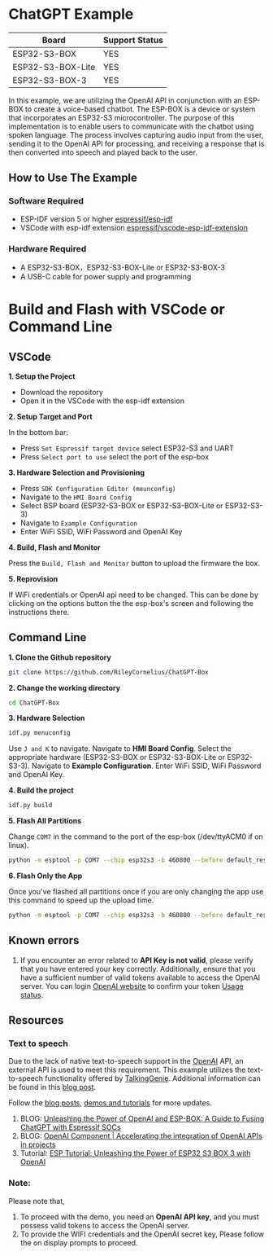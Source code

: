 # ChatGPT Example

| Board             | Support Status |
| ----------------- | -------------- |
| ESP32-S3-BOX      | YES            |
| ESP32-S3-BOX-Lite | YES            |
| ESP32-S3-BOX-3    | YES             |


In this example, we are utilizing the OpenAI API in conjunction with an ESP-BOX to create a voice-based chatbot. The ESP-BOX is a device or system that incorporates an ESP32-S3 microcontroller. The purpose of this implementation is to enable users to communicate with the chatbot using spoken language. The process involves capturing audio input from the user, sending it to the OpenAI API for processing, and receiving a response that is then converted into speech and played back to the user.

## How to Use The Example

### **Software Required**
* ESP-IDF version 5 or higher [espressif/esp-idf](https://github.com/espressif/esp-idf)
* VSCode with esp-idf extension [espressif/vscode-esp-idf-extension](https://github.com/espressif/vscode-esp-idf-extension)

### **Hardware Required**

* A ESP32-S3-BOX，ESP32-S3-BOX-Lite or ESP32-S3-BOX-3
* A USB-C cable for power supply and programming

# **Build and Flash with VSCode or Command Line**


## VSCode
**1. Setup the Project**
- Download the repository
- Open it in the VSCode with the esp-idf extension


**2. Setup Target and Port**

In the bottom bar:
- Press `Set Espressif target device` select ESP32-S3 and UART
- Press `Select port to use` select the port of the esp-box

**3. Hardware Selection and Provisioning**

- Press `SDK Configuration Editor (meunconfig)`
- Navigate to the `HMI Board Config`
- Select BSP board (ESP32-S3-BOX or ESP32-S3-BOX-Lite or ESP32-S3-3)
- Navigate to `Example Configuration`
- Enter WiFi SSID, WiFi Password and OpenAI Key

**4. Build, Flash and Monitor**

Press the `Build, Flash and Monitor` button to upload the firmware the box.

**5. Reprovision**

If WiFi credentials or OpenAI api need to be changed. This can be done by clicking on the options button the the esp-box's screen and following the instructions there.

## Command Line

**1. Clone the Github repository**

```bash
git clone https://github.com/RileyCornelius/ChatGPT-Box
```

**2. Change the working directory**

```bash
cd ChatGPT-Box
```

**3. Hardware Selection** 


```bash
idf.py menuconfig 
```

Use `J and K` to navigate. Navigate to **HMI Board Config**. Select the appropriate hardware (ESP32-S3-BOX or ESP32-S3-BOX-Lite or ESP32-S3-3). Navigate to **Example Configuration**. Enter WiFi SSID, WiFi Password and OpenAI Key. 

**4. Build the project**

```bash
idf.py build
```

**5. Flash All Partitions**

Change `COM7` in the command to the port of the esp-box (/dev/ttyACM0 if on linux).

```bash
python -m esptool -p COM7 --chip esp32s3 -b 460800 --before default_reset --after hard_reset write_flash --flash_mode dio --flash_size 16MB --flash_freq 80m 0x0 build/bootloader/bootloader.bin 0x8000 build/partition_table/partition-table.bin 0xd000 build/ota_data_initial.bin 0x10000 build/chatgpt_demo.bin 0x900000 build/storage.bin 0xb00000 build/srmodels/srmodels.bin 0x700000 factory_nvs/build/factory_nvs.bin
```

**6. Flash Only the App**

Once you've flashed all partitions once if you are only changing the app use this command to speed up the upload time.

```bash
python -m esptool -p COM7 --chip esp32s3 -b 460800 --before default_reset --after hard_reset write_flash --flash_mode dio --flash_size 16MB --flash_freq 80m 0x10000 build/chatgpt_demo.bin
```

## Known  errors

1. If you encounter an error related to **API Key is not valid**, please verify that you have entered your key correctly. Additionally, ensure that you have a sufficient number of valid tokens available to access the OpenAI server. You can login [OpenAI website](https://openai.com/) to confirm your token  [Usage status](https://platform.openai.com/account/usage).


## **Resources**

### Text to speech
Due to the lack of native text-to-speech support in the [OpenAI](https://platform.openai.com/docs/api-reference) API, an external API is used to meet this requirement. This example utilizes the text-to-speech functionality offered by [TalkingGenie](https://www.talkinggenie.com/tts). Additional information can be found in this [blog post](https://czyt.tech/post/a-free-tts-api/?from_wecom=1).

Follow the [blog posts](https://blog.espressif.com/), [demos and tutorials](https://www.youtube.com/@EspressifSystems) for more updates.

1. BLOG: [Unleashing the Power of OpenAI and ESP-BOX: A Guide to Fusing ChatGPT with Espressif SOCs](https://blog.espressif.com/unleashing-the-power-of-openai-and-esp-box-a-guide-to-fusing-chatgpt-with-espressif-socs-fba0b2d2c4f2)
2. BLOG: [OpenAI Component | Accelerating the integration of OpenAI APIs in projects](https://blog.espressif.com/openai-component-accelerating-the-integration-of-openai-apis-in-projects-e5fa87998126)
3. Tutorial: [ESP Tutorial: Unleashing the Power of ESP32 S3 BOX 3 with OpenAI](https://www.youtube.com/watch?v=Y97vdw7y3S4&t=2s)

### **Note**: 
Please note that, 
1. To proceed with the demo, you need an **OpenAI API key**, and you must possess valid tokens to access the OpenAI server.
2. To provide the WIFI credentials and the OpenAI secret key, Please follow the on display prompts to proceed.
